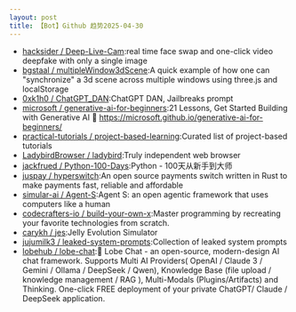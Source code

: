 ```yaml
---
layout: post
title: 【Bot】Github 趋势2025-04-30
---
```


* [hacksider / Deep-Live-Cam](https://github.com/hacksider/Deep-Live-Cam):real time face swap and one-click video deepfake with only a single image
* [bgstaal / multipleWindow3dScene](https://github.com/bgstaal/multipleWindow3dScene):A quick example of how one can "synchronize" a 3d scene across multiple windows using three.js and localStorage
* [0xk1h0 / ChatGPT_DAN](https://github.com/0xk1h0/ChatGPT_DAN):ChatGPT DAN, Jailbreaks prompt
* [microsoft / generative-ai-for-beginners](https://github.com/microsoft/generative-ai-for-beginners):21 Lessons, Get Started Building with Generative AI 🔗 https://microsoft.github.io/generative-ai-for-beginners/
* [practical-tutorials / project-based-learning](https://github.com/practical-tutorials/project-based-learning):Curated list of project-based tutorials
* [LadybirdBrowser / ladybird](https://github.com/LadybirdBrowser/ladybird):Truly independent web browser
* [jackfrued / Python-100-Days](https://github.com/jackfrued/Python-100-Days):Python - 100天从新手到大师
* [juspay / hyperswitch](https://github.com/juspay/hyperswitch):An open source payments switch written in Rust to make payments fast, reliable and affordable
* [simular-ai / Agent-S](https://github.com/simular-ai/Agent-S):Agent S: an open agentic framework that uses computers like a human
* [codecrafters-io / build-your-own-x](https://github.com/codecrafters-io/build-your-own-x):Master programming by recreating your favorite technologies from scratch.
* [carykh / jes](https://github.com/carykh/jes):Jelly Evolution Simulator
* [jujumilk3 / leaked-system-prompts](https://github.com/jujumilk3/leaked-system-prompts):Collection of leaked system prompts
* [lobehub / lobe-chat](https://github.com/lobehub/lobe-chat):🤯 Lobe Chat - an open-source, modern-design AI chat framework. Supports Multi AI Providers( OpenAI / Claude 3 / Gemini / Ollama / DeepSeek / Qwen), Knowledge Base (file upload / knowledge management / RAG ), Multi-Modals (Plugins/Artifacts) and Thinking. One-click FREE deployment of your private ChatGPT/ Claude / DeepSeek application.
